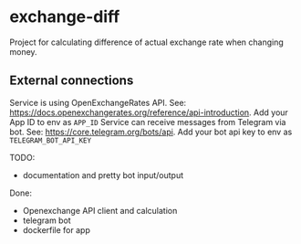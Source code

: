 # exchange-diff

Project for calculating difference of actual exchange rate when changing money.

## External connections

Service is using OpenExchangeRates API. See: https://docs.openexchangerates.org/reference/api-introduction. Add your App ID to env as `APP_ID`
Service can receive messages from Telegram via bot. See: https://core.telegram.org/bots/api. Add your bot api key to env as `TELEGRAM_BOT_API_KEY`

TODO:

- documentation and pretty bot input/output

Done:

- Openexchange API client and calculation
- telegram bot
- dockerfile for app